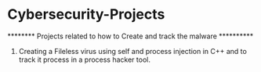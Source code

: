 # Cybersecurity-Projects

******** Projects related to how to Create and track the malware **********
1) Creating a Fileless virus using self and process injection in C++ and to track it process in a process hacker tool. 
